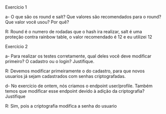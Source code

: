 Exercício 1

a- O que são os round e salt? Que valores são recomendados para o round? Que valor você usou? Por quê?

R: Round é o numero de rodadas que o hash ira realizar, salt é uma proteção contra rainbow table, o valor recomendado é 12 e eu utilizei 12

Exercício 2

a- Para realizar os testes corretamente, qual deles você deve modificar primeiro? O cadastro ou o login? Justifique.

R: Devemos modificar primeiramente o do cadastro, para que novos usuarios já sejam cadastrados com senhas criptografadas.

d- No exercício de ontem, nós criamos o endpoint user/profile. Também temos que modificar esse endpoint devido à adição da criptografia? Justifique

R: Sim, pois a criptografia modifica a senha do usuario




